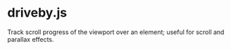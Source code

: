 # driveby.js
Track scroll progress of the viewport over an element; useful for scroll and parallax effects.
